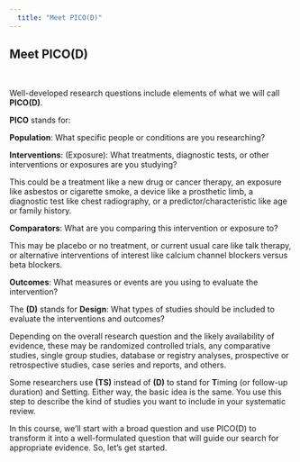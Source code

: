 ```yaml
---
  title: "Meet PICO(D)"
---
```



## Meet PICO(D)

<br>

Well-developed research questions include elements of what we will call <b>PICO(D)</b>. 

<b>PICO</b> stands for:


<div class=”indent” style=”padding-left:40px;”>

<b>Population</b>: What specific people or conditions are you researching?

<b>Interventions</b>: (Exposure): What treatments, diagnostic tests, or other interventions or exposures are you studying? 

This could be a treatment like a new drug or cancer therapy, an exposure like asbestos or cigarette smoke, a device like a prosthetic limb, a diagnostic test like chest radiography, or a predictor/characteristic like age or family history.

<b>Comparators</b>: What are you comparing this intervention or exposure to? 

This may be placebo or no treatment, or current usual care like talk therapy, or alternative interventions of interest like calcium channel blockers versus beta blockers.

<b>Outcomes</b>: What measures or events are you using to evaluate the intervention?  

The <b>(D)</b> stands for <b>Design</b>: What types of studies should be included to evaluate the interventions and outcomes? 

Depending on the overall research question and the likely availability of evidence, these may be randomized controlled trials, any comparative studies, single group studies, database or registry analyses, prospective or retrospective studies, case series and reports, and others. 


Some researchers use <b>(TS)</b> instead of <b>(D)</b> to stand for <b>T</b>iming (or follow-up duration) and Setting. Either way, the basic idea is the same. You use this step to describe the kind of studies you want to include in your systematic review. 

In this course, we’ll start with a broad question and use PICO(D) to transform it into a well-formulated question that will guide our search for appropriate evidence. So, let’s get started. 

</div>